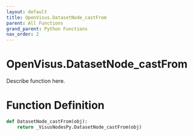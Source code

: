 ```yaml
---
layout: default
title: OpenVisus.DatasetNode_castFrom
parent: All Functions
grand_parent: Python Functions
nav_order: 2
---
```


# OpenVisus.DatasetNode_castFrom

Describe function here.

# Function Definition

```python
def DatasetNode_castFrom(obj):
    return _VisusNodesPy.DatasetNode_castFrom(obj)
```